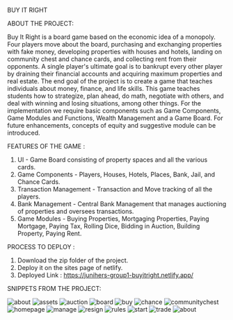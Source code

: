 BUY IT RIGHT 

ABOUT THE PROJECT: 

Buy It Right is a board game based on the economic idea of a monopoly. Four players move about the board, purchasing and exchanging properties with fake money, developing properties with houses and hotels, landing on community chest and chance cards, and collecting rent from their opponents. A single player's ultimate goal is to bankrupt every other player by draining their financial accounts and acquiring maximum properties and real estate. The end goal of the project is to create a game that teaches individuals about money, finance, and life skills. This game teaches students how to strategize, plan ahead, do math, negotiate with others, and deal with winning and losing situations, among other things. For the implementation we require basic components such as Game Components, Game Modules and Functions, Wealth Management and a Game Board. For future enhancements, concepts of equity and suggestive module can be introduced. 

FEATURES OF THE GAME :

1. UI - Game Board consisting of property spaces and all the various cards. 
2. Game Components - Players, Houses, Hotels, Places, Bank, Jail, and Chance Cards. 
3. Transaction Management - Transaction and Move tracking of all the players. 
4. Bank Management - Central Bank Management that manages auctioning of properties and oversees transactions. 
5. Game Modules - Buying Properties, Mortgaging Properties, Paying Mortgage, Paying Tax, Rolling Dice, Bidding in Auction, Building Property, Paying Rent.


PROCESS TO DEPLOY :

1. Download the zip folder of the project.
2. Deploy it on the sites page of netlify.
3. Deployed Link : https://junihers-group1-buyitright.netlify.app/


SNIPPETS FROM THE PROJECT:


![about](https://user-images.githubusercontent.com/72298689/161780327-70db728e-a049-40f3-9024-a8c20b8ae1b7.jpg)
![assets](https://user-images.githubusercontent.com/72298689/161780659-27c24150-7552-4e8b-bc82-8127ad837c8e.jpg)
![auction](https://user-images.githubusercontent.com/72298689/161780673-1662e274-5078-46a7-9ecc-dc3c0269ba50.jpg)
![board](https://user-images.githubusercontent.com/72298689/161780679-21be7ed2-e81d-4ba3-8407-5e5970b5d68e.jpg)
![buy](https://user-images.githubusercontent.com/72298689/161780682-bce11d79-5520-4f0d-99b5-5946668147bb.jpg)
![chance](https://user-images.githubusercontent.com/72298689/161780685-3813c934-16d4-4b72-a4d7-935e5e664924.jpg)
![communitychest](https://user-images.githubusercontent.com/72298689/161780692-c2210ec8-3eb4-4712-bbd7-0048388d193f.jpg)
![homepage](https://user-images.githubusercontent.com/72298689/161780695-f81c72af-99b6-461d-b57c-51fda1f00048.jpg)
![manage](https://user-images.githubusercontent.com/72298689/161780697-749d443f-782e-4215-a651-dad3e2df946f.jpg)
![resign](https://user-images.githubusercontent.com/72298689/161780717-e7ae72bb-304f-42d0-b7b8-601adf1c77e9.jpg)
![rules](https://user-images.githubusercontent.com/72298689/161780720-73f36f19-5d47-4ac1-95a7-e59446681f10.jpg)
![start](https://user-images.githubusercontent.com/72298689/161780724-ce183d8f-edfd-44cf-b85b-fda41a3e2aa7.jpg)
![trade](https://user-images.githubusercontent.com/72298689/161780727-09ce69bd-80f4-4034-8086-0ee8528c4798.jpg)
![about](https://user-images.githubusercontent.com/72298689/161780729-09d90d0c-dad9-4458-a427-aa6a76545396.jpg)


